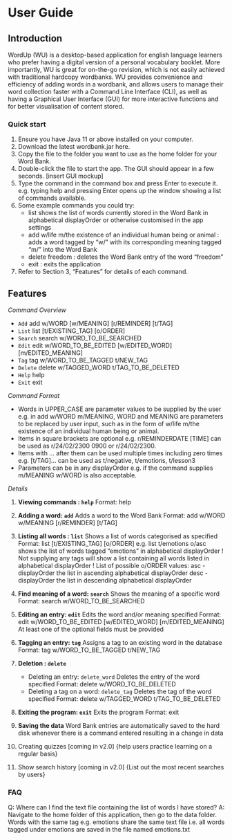 # User Guide

## Introduction
WordUp (WU) is a desktop-based application for english language learners who prefer having a digital version of a personal vocabulary booklet. More importantly, WU is great for on-the-go revision, which is not easily achieved with traditional hardcopy wordbanks. WU provides convenience and efficiency of adding words in a wordbank, and allows users to manage their word collection faster with a Command Line Interface (CLI), as well as having a Graphical User Interface (GUI) for more interactive functions and for better visualisation of content stored. 

### Quick start
1.  Ensure you have Java 11 or above installed on your computer.
2. Download the latest wordbank.jar here.
3. Copy the file to the folder you want to use as the home folder for your Word Bank.
4. Double-click the file to start the app. The GUI should appear in a few seconds.
[insert GUI mockup]
5. Type the command in the command box and press Enter to execute it. e.g. typing help and pressing Enter opens up the window showing a list of commands available.
6. Some example commands you could try:
   - list shows the list of words currently stored in the Word Bank in alphabetical displayOrder or otherwise customised in the app settings
   - add w/life m/the existence of an individual human being or animal : adds a word tagged by “w/” with its corresponding meaning tagged “m/” into the Word Bank
   - delete freedom : deletes the Word Bank entry of the word “freedom”
   - exit : exits the application
7. Refer to Section 3, “Features” for details of each command.

## Features
*Command Overview*
* `Add` add w/WORD [w/MEANING] [r/REMINDER] [t/TAG]
* `List` list [t/EXISTING_TAG] [o/ORDER]
* `Search` search w/WORD_TO_BE_SEARCHED
* `Edit` edit w/WORD_TO_BE_EDITED [w/EDITED_WORD] [m/EDITED_MEANING]
* `Tag` tag w/WORD_TO_BE_TAGGED t/NEW_TAG
* `Delete` delete w/TAGGED_WORD t/TAG_TO_BE_DELETED
* `Help` help
* `Exit` exit

*Command Format*
- Words in UPPER_CASE are parameter values to be supplied by the user e.g. in add w/WORD m/MEANING, WORD and MEANING are parameters to be replaced by user input, such as in the form of w/life m/the existence of an individual human being or animal.
- Items in square brackets are optional e.g. r/REMINDERDATE [TIME] can be used as r/24/02/2300 0900 or r/24/02/2300.
- Items with … after them can be used multiple times including zero times e.g. [t/TAG]... can be used as t/negative, t/emotions, t/lesson3
- Parameters can be in any displayOrder e.g. if the command supplies m/MEANING w/WORD is also acceptable.

*Details*
1. **Viewing commands : `help`**
  Format: help

2. **Adding a word: `add`**
  Adds a word to the Word Bank
  Format: add w/WORD w/MEANING [r/REMINDER] [t/TAG]

3. **Listing all words : `list`**
	Shows a list of words categorised as specified
	Format: list [t/EXISTING_TAG] [o/ORDER] 
  e.g. list t/emotions o/asc shows the list of words tagged “emotions” in alphabetical displayOrder
	! Not supplying any tags will show a list containing all words listed in alphabetical displayOrder
	! List of possible o/ORDER values: 
    asc - displayOrder the list in ascending alphabetical displayOrder
    desc - displayOrder the list in descending alphabetical displayOrder

4. **Find meaning of a word: `search`**
	Shows the meaning of a specific word
	Format: search w/WORD_TO_BE_SEARCHED

5. **Editing an entry: `edit`**
  Edits the word and/or meaning specified
  Format: edit w/WORD_TO_BE_EDITED [w/EDITED_WORD] [m/EDITED_MEANING]
  At least one of the optional fields must be provided

6. **Tagging an entry: `tag`**
  Assigns a tag to an existing word in the database
  Format: tag w/WORD_TO_BE_TAGGED t/NEW_TAG

7. **Deletion : `delete`**
   - Deleting an entry: `delete_word`
    Deletes the entry of the word specified
    Format: delete w/WORD_TO_BE_DELETED
   - Deleting a tag on a word: `delete_tag`
    Deletes the tag of the word specified
    Format: delete w/TAGGED_WORD t/TAG_TO_BE_DELETED

8. **Exiting the program: `exit`**
  Exits the program
  Format: exit

9. **Saving the data**
  Word Bank entries are automatically saved to the hard disk whenever there is a command entered resulting in a change in data

10. Creating quizzes [coming in v2.0]
{help users practice learning on a regular basis}

11. Show search history [coming in v2.0]
{List out the most recent searches by users}

### FAQ
Q: Where can I find the text file containing the list of words I have stored?
A: Navigate to the home folder of this application, then go to the data folder. Words with the same tag e.g. emotions share the same text file i.e. all words tagged under emotions are saved in the file named emotions.txt

